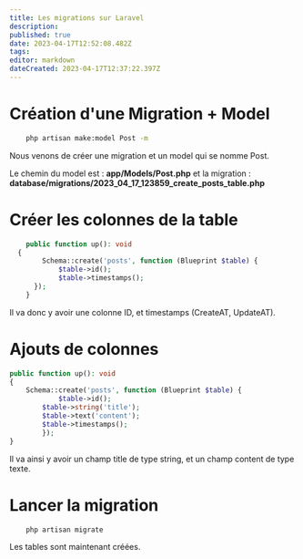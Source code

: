 ```yaml
---
title: Les migrations sur Laravel
description: 
published: true
date: 2023-04-17T12:52:08.482Z
tags: 
editor: markdown
dateCreated: 2023-04-17T12:37:22.397Z
---
```


# Création d'une Migration + Model
```bash
	php artisan make:model Post -m
```
Nous venons de créer une migration et un model qui se nomme Post.

Le chemin du model est : **app/Models/Post.php** et la migration : **database/migrations/2023_04_17_123859_create_posts_table.php**

# Créer les colonnes de la table
```php
	public function up(): void
  {
  		Schema::create('posts', function (Blueprint $table) {
            $table->id();
            $table->timestamps();
      });
	}
```
Il va donc y avoir une colonne ID, et timestamps (CreateAT, UpdateAT).

# Ajouts de colonnes
```php
public function up(): void
{
  	Schema::create('posts', function (Blueprint $table) {
    		$table->id();
        $table->string('title');
        $table->text('content');
        $table->timestamps();
		});
}
```
Il va ainsi y avoir un champ title de type string, et un champ content de type texte.

# Lancer la migration
```bash
	php artisan migrate
```
Les tables sont maintenant créées.